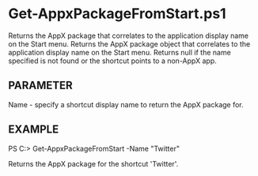 # Get-AppxPackageFromStart.ps1
Returns the AppX package that correlates to the application display name on the Start menu. Returns the AppX package object that correlates to the application display name on the Start menu. Returns null if the name specified is not found or the shortcut points to a non-AppX app.

## PARAMETER
Name - specify a shortcut display name to return the AppX package for.
  
## EXAMPLE
PS C:\> Get-AppxPackageFromStart -Name "Twitter"

Returns the AppX package for the shortcut 'Twitter'.
